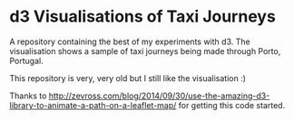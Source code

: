 # d3 Visualisations of Taxi Journeys

A repository containing the best of my experiments with d3. The visualisation
shows a sample of taxi journeys being made through Porto, Portugal.

This repository is very, very old but I still like the visualisation :)

Thanks to http://zevross.com/blog/2014/09/30/use-the-amazing-d3-library-to-animate-a-path-on-a-leaflet-map/ for getting this code started.